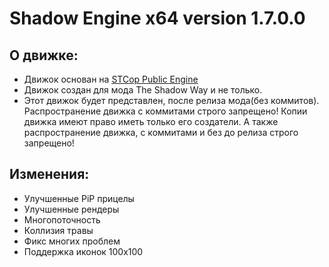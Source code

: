Shadow Engine x64 version 1.7.0.0
====================================

## О движке:

* Движок основан на [STCop Public Engine](https://github.com/mortany/stcop_engine_public)
* Движок создан для мода The Shadow Way и не только.
* Этот движок будет представлен, после релиза мода(без коммитов). Распространение движка с коммитами строго запрещено! Копии движка имеют право иметь только его создатели. А также распространение движка, с коммитами и без до релиза строго запрещено!

## Изменения:

* Улучшенные PiP прицелы
* Улучшенные рендеры
* Многопоточность
* Коллизия травы
* Фикс многих проблем
* Поддержка иконок 100x100
